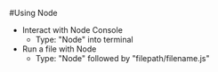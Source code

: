 #Using Node

* Interact with Node Console
   * Type: "Node" into terminal
* Run a file with Node
   * Type: "Node" followed by "filepath/filename.js"